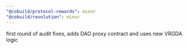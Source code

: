 ```yaml
---
"@cobuild/protocol-rewards": minor
"@cobuild/revolution": minor
---
```


first round of audit fixes, adds DAO proxy contract and uses new VRGDA logic
